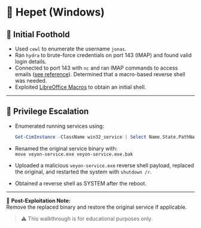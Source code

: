 # 🏴 Hepet (Windows)

## 🧠 Initial Foothold

- Used `cewl` to enumerate the username `jonas`.
- Ran `hydra` to brute-force credentials on port 143 (IMAP) and found valid login details.
- Connected to port 143 with `nc` and ran IMAP commands to access emails ([see reference](obsidian://open?vault=Obsidian%20Vault&file=Port%20143%20and%20993%20-%20imap)). Determined that a macro-based reverse shell was needed.
- Exploited [LibreOffice Macros](obsidian://open?vault=Obsidian%20Vault&file=LibraOffice%20Calc%20macro%20reverse%20shell) to obtain an initial shell.

---

## 🚀 Privilege Escalation

- Enumerated running services using:

  ```powershell
  Get-CimInstance -ClassName win32_service | Select Name,State,PathName | Where-Object {$_.State -like 'Running'}
  ```

- Renamed the original service binary with:  
  `move veyon-service.exe veyon-service.exe.bak`

- Uploaded a malicious `veyon-service.exe` reverse shell payload, replaced the original, and restarted the system with `shutdown /r`.

- Obtained a reverse shell as SYSTEM after the reboot.

---

🧼 **Post-Exploitation Note:**  
Remove the replaced binary and restore the original service if applicable.

> ⚠️ This walkthrough is for educational purposes only.
